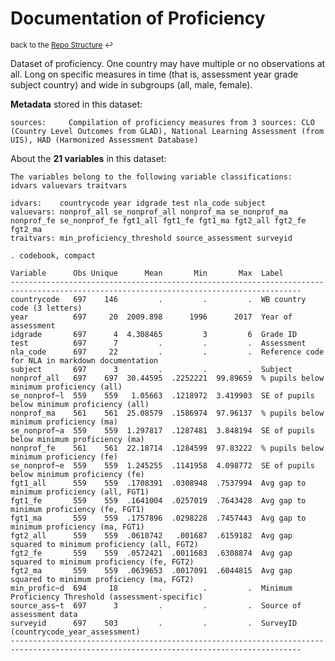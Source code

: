 
Documentation of Proficiency
=====================================================================

<sup>back to the [Repo Structure](https://github.com/worldbank/LearningPoverty/blob/master/00_documentation/002_repo_structure/Repo_Structure.md) :leftwards_arrow_with_hook:</sup>

Dataset of proficiency. One country may have multiple or no observations at all. Long on specific measures in time (that is, assessment year grade subject country) and wide in subgroups (all, male, female).

**Metadata** stored in this dataset:

~~~~
sources:     Compilation of proficiency measures from 3 sources: CLO (Country Level Outcomes from GLAD), National Learning Assessment (from UIS), HAD (Harmonized Assessment Database)
~~~~


About the **21 variables** in this dataset:

~~~~
The variables belong to the following variable classifications:
idvars valuevars traitvars

idvars:    countrycode year idgrade test nla_code subject
valuevars: nonprof_all se_nonprof_all nonprof_ma se_nonprof_ma nonprof_fe se_nonprof_fe fgt1_all fgt1_fe fgt1_ma fgt2_all fgt2_fe fgt2_ma
traitvars: min_proficiency_threshold source_assessment surveyid

. codebook, compact

Variable      Obs Unique      Mean       Min       Max  Label
---------------------------------------------------------------------------------------------------------------------------------------
countrycode   697    146         .         .         .  WB country code (3 letters)
year          697     20  2009.898      1996      2017  Year of assessment
idgrade       697      4  4.308465         3         6  Grade ID
test          697      7         .         .         .  Assessment
nla_code      697     22         .         .         .  Reference code for NLA in markdown documentation
subject       697      3         .         .         .  Subject
nonprof_all   697    697  30.44595  .2252221  99.89659  % pupils below minimum proficiency (all)
se_nonprof~l  559    559   1.05663  .1218972  3.419903  SE of pupils below minimum proficiency (all)
nonprof_ma    561    561  25.08579  .1586974  97.96137  % pupils below minimum proficiency (ma)
se_nonprof~a  559    559  1.297817  .1287481  3.848194  SE of pupils below minimum proficiency (ma)
nonprof_fe    561    561  22.18714  .1284599  97.83222  % pupils below minimum proficiency (fe)
se_nonprof~e  559    559  1.245255  .1141958  4.098772  SE of pupils below minimum proficiency (fe)
fgt1_all      559    559  .1708391  .0308948  .7537994  Avg gap to minimum proficiency (all, FGT1)
fgt1_fe       559    559  .1641004  .0257019  .7643428  Avg gap to minimum proficiency (fe, FGT1)
fgt1_ma       559    559  .1757896  .0298228  .7457443  Avg gap to minimum proficiency (ma, FGT1)
fgt2_all      559    559  .0610742   .001687  .6159182  Avg gap squared to minimum proficiency (all, FGT2)
fgt2_fe       559    559  .0572421  .0011683  .6308874  Avg gap squared to minimum proficiency (fe, FGT2)
fgt2_ma       559    559  .0639653  .0017091  .6044815  Avg gap squared to minimum proficiency (ma, FGT2)
min_profic~d  694     18         .         .         .  Minimum Proficiency Threshold (assessment-specific)
source_ass~t  697      3         .         .         .  Source of assessment data
surveyid      697    503         .         .         .  SurveyID (countrycode_year_assessment)
---------------------------------------------------------------------------------------------------------------------------------------

~~~~
